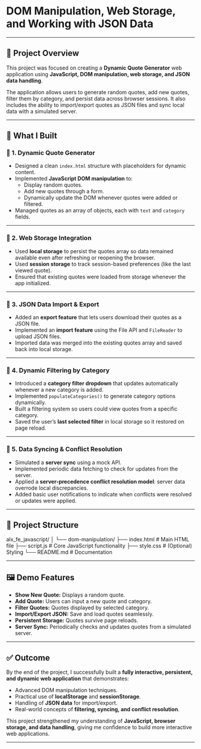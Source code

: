 # DOM Manipulation, Web Storage, and Working with JSON Data  
---

## 📌 Project Overview  

This project was focused on creating a **Dynamic Quote Generator** web application using **JavaScript, DOM manipulation, web storage, and JSON data handling**.  

The application allows users to generate random quotes, add new quotes, filter them by category, and persist data across browser sessions. It also includes the ability to import/export quotes as JSON files and sync local data with a simulated server.  

---

## 🚀 What I Built  

### 🔹 1. Dynamic Quote Generator  
- Designed a clean `index.html` structure with placeholders for dynamic content.  
- Implemented **JavaScript DOM manipulation** to:  
  - Display random quotes.  
  - Add new quotes through a form.  
  - Dynamically update the DOM whenever quotes were added or filtered.  
- Managed quotes as an array of objects, each with `text` and `category` fields.  

---

### 🔹 2. Web Storage Integration  
- Used **local storage** to persist the quotes array so data remained available even after refreshing or reopening the browser.  
- Used **session storage** to track session-based preferences (like the last viewed quote).  
- Ensured that existing quotes were loaded from storage whenever the app initialized.  

---

### 🔹 3. JSON Data Import & Export  
- Added an **export feature** that lets users download their quotes as a JSON file.  
- Implemented an **import feature** using the File API and `FileReader` to upload JSON files.  
- Imported data was merged into the existing quotes array and saved back into local storage.  

---

### 🔹 4. Dynamic Filtering by Category  
- Introduced a **category filter dropdown** that updates automatically whenever a new category is added.  
- Implemented `populateCategories()` to generate category options dynamically.  
- Built a filtering system so users could view quotes from a specific category.  
- Saved the user’s **last selected filter** in local storage so it restored on page reload.  

---

### 🔹 5. Data Syncing & Conflict Resolution  
- Simulated a **server sync** using a mock API.  
- Implemented periodic data fetching to check for updates from the server.  
- Applied a **server-precedence conflict resolution model**: server data overrode local discrepancies.  
- Added basic user notifications to indicate when conflicts were resolved or updates were applied.  

---

## 📂 Project Structure  

alx_fe_javascript/
│
└── dom-manipulation/
    ├── index.html      # Main HTML file
    ├── script.js       # Core JavaScript functionality
    ├── style.css       # (Optional) Styling
    └── README.md       # Documentation

---

## 🖼️ Demo Features  

- **Show New Quote:** Displays a random quote.  
- **Add Quote:** Users can input a new quote and category.  
- **Filter Quotes:** Quotes displayed by selected category.  
- **Import/Export JSON:** Save and load quotes seamlessly.  
- **Persistent Storage:** Quotes survive page reloads.  
- **Server Sync:** Periodically checks and updates quotes from a simulated server.  

---

## ✅ Outcome  

By the end of the project, I successfully built a **fully interactive, persistent, and dynamic web application** that demonstrates:  

- Advanced DOM manipulation techniques.  
- Practical use of **localStorage** and **sessionStorage**.  
- Handling of **JSON data** for import/export.  
- Real-world concepts of **filtering, syncing, and conflict resolution**.  

This project strengthened my understanding of **JavaScript, browser storage, and data handling**, giving me confidence to build more interactive web applications.  

---
